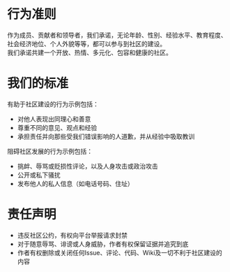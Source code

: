 # 行为准则
作为成员、贡献者和领导者，我们承诺，无论年龄、性别、经验水平、教育程度、社会经济地位、个人外貌等等，都可以参与到社区的建设。  
我们承诺共建一个开放、热情、多元化、包容和健康的社区。

# 我们的标准
有助于社区建设的行为示例包括：
- 对他人表现出同理心和善意
- 尊重不同的意见、观点和经验
- 承担责任并向那些受我们错误影响的人道歉，并从经验中吸取教训

阻碍社区发展的行为示例包括：
- 挑衅、辱骂或贬损性评论，以及人身攻击或政治攻击
- 公开或私下骚扰
- 发布他人的私人信息（如电话号码、住址）

# 责任声明
- 违反社区公约，有权向平台举报请求封禁
- 对于随意辱骂、诽谤或人身威胁，作者有权保留证据并追究到底
- 作者有权删除或关闭任何Issue、评论、代码、Wiki及一切不利于社区建设的内容